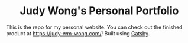 <h1 align="center">
  Judy Wong's Personal Portfolio
</h1>

This is the repo for my personal website. You can check out the finished product at https://judy-wm-wong.com/! Built using [Gatsby](https://www.gatsbyjs.org).